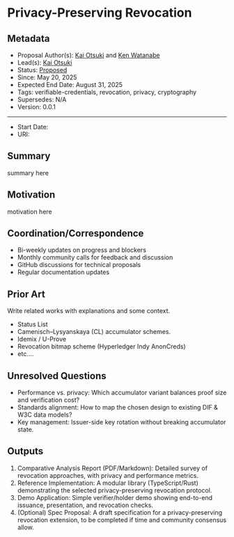 # Privacy-Preserving Revocation

## Metadata

- Proposal Author(s): [Kai Otsuki](https://github.com/Dtitkaio) and [Ken Watanabe](https://github.com/dorakemon)
- Lead(s): [Kai Otsuki](https://www.linkedin.com/in/kai-otsuki-9475a8303/)
- Status: [Proposed]()
- Since: May 20, 2025
- Expected End Date: August 31, 2025
- Tags: verifiable-credentials, revocation, privacy, cryptography
- Supersedes: N/A
- Version: 0.0.1

---

[//]: # "Do not fill out below. To be filled out by chairs post-approval"

- Start Date:
- URI:

## Summary

summary here

## Motivation

motivation here

## Coordination/Correspondence

- Bi-weekly updates on progress and blockers
- Monthly community calls for feedback and discussion
- GitHub discussions for technical proposals
- Regular documentation updates

## Prior Art

Write related works with explanations and some context.

- Status List
- Camenisch–Lysyanskaya (CL) accumulator schemes.
- Idemix / U-Prove
- Revocation bitmap scheme (Hyperledger Indy AnonCreds)
- etc....

## Unresolved Questions

- Performance vs. privacy: Which accumulator variant balances proof size and verification cost?
- Standards alignment: How to map the chosen design to existing DIF & W3C data models?
- Key management: Issuer-side key rotation without breaking accumulator state.

## Outputs

1. Comparative Analysis Report (PDF/Markdown): Detailed survey of revocation approaches, with privacy and performance metrics.
2. Reference Implementation: A modular library (TypeScript/Rust) demonstrating the selected privacy-preserving revocation protocol.
3. Demo Application: Simple verifier/holder demo showing end-to-end issuance, presentation, and revocation checks.
4. (Optional) Spec Proposal: A draft specification for a privacy-preserving revocation extension, to be completed if time and community consensus allow.

